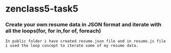 # zenclass5-task5

### Create your own resume data in JSON format and iterate with all the loops(for, for in,for of, foreach)

    In public folder i have created resume.json file and in resume.js file i used the loop concept to iterate some of my resume data.
    
